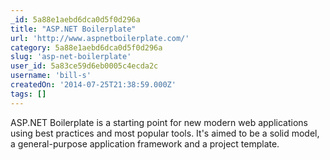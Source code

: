 ```yaml
---
_id: 5a88e1aebd6dca0d5f0d296a
title: "ASP.NET Boilerplate"
url: 'http://www.aspnetboilerplate.com/'
category: 5a88e1aebd6dca0d5f0d296a
slug: 'asp-net-boilerplate'
user_id: 5a83ce59d6eb0005c4ecda2c
username: 'bill-s'
createdOn: '2014-07-25T21:38:59.000Z'
tags: []
---
```


ASP.NET Boilerplate is a starting point for new modern web applications using best practices and most popular tools. It's aimed to be a solid model, a general-purpose application framework and a project template.
